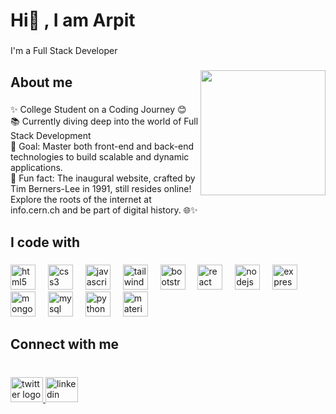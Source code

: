 <h1 align="left">Hi👋 , I am Arpit</h1>

###

<p align="left">I'm a Full Stack Developer</p>

###

<img align="right" height="200" src="https://media0.giphy.com/media/qU181i0UyaVAp6uJtv/giphy.gif?cid=6c09b952qmedkcndk1ybpneursepz9t0a59szlcmdvoj1qxu&ep=v1_stickers_related&rid=giphy.gif&ct=s"  />

###

<h2 align="left">About me</h2>

###

<p align="left">✨ College Student on a Coding Journey 😊<br>📚 Currently diving deep into the world of Full Stack Development<br>🎯 Goal: Master both front-end and back-end technologies to build scalable and dynamic applications.<br>🎲 Fun fact: The inaugural website, crafted by Tim Berners-Lee in 1991, still resides online! Explore the roots of the internet at info.cern.ch and be part of digital history. 🌐✨</p>

###

<h2 align="left">I code with</h2>

###

<div align="left">
  <img src="https://cdn.jsdelivr.net/gh/devicons/devicon/icons/html5/html5-original.svg" height="40" alt="html5 logo"  />
  <img width="12" />
  <img src="https://cdn.jsdelivr.net/gh/devicons/devicon/icons/css3/css3-original.svg" height="40" alt="css3 logo"  />
  <img width="12" />
  <img src="https://cdn.jsdelivr.net/gh/devicons/devicon/icons/javascript/javascript-original.svg" height="40" alt="javascript logo"  />
  <img width="12" />
  <img src="https://cdn.jsdelivr.net/gh/devicons/devicon/icons/tailwindcss/tailwindcss-original-wordmark.svg" height="40" alt="tailwindcss logo"  />
  <img width="12" />
  <img src="https://cdn.jsdelivr.net/gh/devicons/devicon/icons/bootstrap/bootstrap-original.svg" height="40" alt="bootstrap logo"  />
  <img width="12" />
  <img src="https://cdn.jsdelivr.net/gh/devicons/devicon/icons/react/react-original.svg" height="40" alt="react logo"  />
  <img width="12" />
  <img src="https://cdn.jsdelivr.net/gh/devicons/devicon/icons/nodejs/nodejs-original.svg" height="40" alt="nodejs logo" />
  <img width="12" />
  <img src="https://cdn.jsdelivr.net/gh/devicons/devicon/icons/express/express-original.svg" height="40" alt="express logo" />
  <img width="12" />
  <img src="https://cdn.jsdelivr.net/gh/devicons/devicon/icons/mongodb/mongodb-original.svg" height="40" alt="mongodb logo" />
  <img width="12" />
  <img src="https://cdn.jsdelivr.net/gh/devicons/devicon/icons/mysql/mysql-original.svg" height="40" alt="mysql logo" />
  <img width="12" />
  <img src="https://cdn.jsdelivr.net/gh/devicons/devicon/icons/python/python-original.svg" height="40" alt="python logo"  />
  <img width="12" />
  <img src="https://cdn.jsdelivr.net/gh/devicons/devicon/icons/materialui/materialui-original.svg" height="40" alt="material ui logo"  />
</div>

###

<h2 align="left">Connect with me</h2>

###

<br clear="both">

<div align="left">
  <a href="https://twitter.com/asin_arpit" target="_blank">
    <img src="https://raw.githubusercontent.com/maurodesouza/profile-readme-generator/master/src/assets/icons/social/twitter/default.svg" width="52" height="40" alt="twitter logo"  />
  </a>
  <a href="https://www.linkedin.com/in/arpit-singh-6a646a272" target="_blank">
    <img src="https://raw.githubusercontent.com/maurodesouza/profile-readme-generator/master/src/assets/icons/social/linkedin/default.svg" width="52" height="40" alt="linkedin logo"  />
  </a>
</div>
